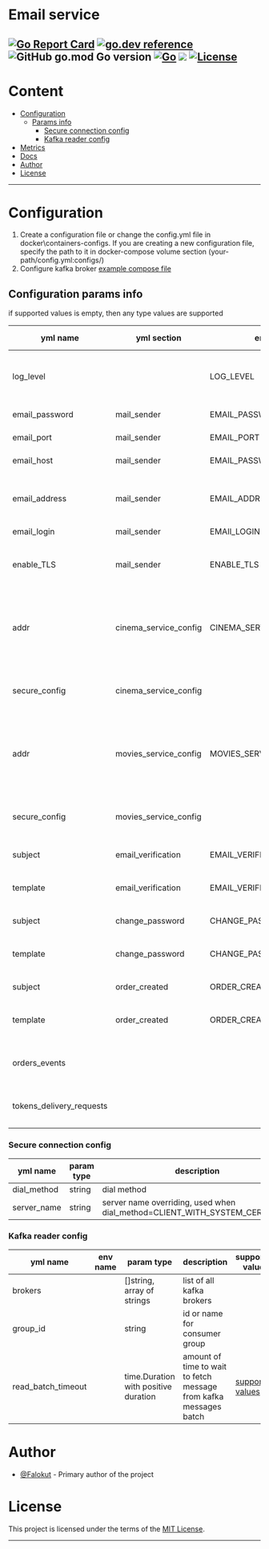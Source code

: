 # Email service #

[![Go Report Card](https://goreportcard.com/badge/github.com/Falokut/email_service)](https://goreportcard.com/report/github.com/Falokut/email_service)
[![go.dev reference](https://img.shields.io/badge/go.dev-reference-007d9c?logo=go&logoColor=white&style=flat-square)](https://pkg.go.dev/github.com/Falokut/email_service)
![GitHub go.mod Go version](https://img.shields.io/github/go-mod/go-version/Falokut/email_service)
[![Go](https://github.com/Falokut/email_service/actions/workflows/go.yml/badge.svg?branch=master)](https://github.com/Falokut/email_service/actions/workflows/go.yml) ![](https://changkun.de/urlstat?mode=github&repo=Falokut/email_service)
[![License](https://img.shields.io/badge/license-MIT-green)](./LICENSE)
---

# Content
+ [Configuration](#configuration)
    + [Params info](#configuration-params-info)
        + [Secure connection config](#secure-connection-config)
        + [Kafka reader config](#kafka-reader-config)
+ [Metrics](#metrics)
+ [Docs](#docs)
+ [Author](#author)
+ [License](#license)
---------


# Configuration

1. Create a configuration file or change the config.yml file in docker\containers-configs.
If you are creating a new configuration file, specify the path to it in docker-compose volume section (your-path/config.yml:configs/)
2. Configure kafka broker [example compose file](kafka-cluster.yml)


## Configuration params info
if supported values is empty, then any type values are supported

| yml name | yml section | env name | param type| description | supported values |
|-|-|-|-|-|-|
| log_level   |      | LOG_LEVEL  |   string   |      logging level        | panic, fatal, error, warning, warn, info, debug, trace|
| email_password   |   mail_sender   | EMAIL_PASSWORD  |   string   |password or api key||
| email_port   |   mail_sender   | EMAIL_PORT  |   int   |smtp server port||
| email_host   |   mail_sender   | EMAIL_PASSWORD  |   string   |smtp server host name||
| email_address   |   mail_sender   | EMAIL_ADDRESS  |   string   |email address from which the emails will be sent ||
| email_login   |   mail_sender   | EMAIl_LOGIN  |   string   |||
| enable_TLS   |   mail_sender   | ENABLE_TLS  |   bool   |enable or disable tls for stmp server connection||
| addr   |   cinema_service_config   | CINEMA_SERVICE_ADDRESS  |   string   | cinema service address|all valid addresses formatted like host:port or ip-address:port|
| secure_config   |  cinema_service_config    |  |  nested yml configuration [secure connection config](#secure-connection-config)||  |
| addr   |   movies_service_config   | MOVIES_SERVICE_ADDRESS  |   string   | movies service address|all valid addresses formatted like host:port or ip-address:port|
| secure_config   |  movies_service_config    |  |  nested yml configuration [secure connection config](#secure-connection-config)||  |
|   subject |    email_verification| EMAIL_VERIFICATION_SUBJECT  |   string   |subject for mail||
|   template |    email_verification| EMAIL_VERIFICATION_TEMPLATE  |   string   |html template name for mail||
|   subject |    change_password| CHANGE_PASSWORD_SUBJECT  |   string   |subject for mail||
|   template |    change_password| CHANGE_PASSWORD_TEMPLATE  |   string   |html template name for mail||
|   subject |    order_created| ORDER_CREATED_SUBJECT  |   string   |subject for mail||
|   template |    order_created| ORDER_CREATED_TEMPLATE  |   string   |html template name for mail||
|orders_events|||nested yml configuration  [kafka reader config](#kafka-reader-config)|configuration for kafka connection ||
|tokens_delivery_requests|||nested yml configuration  [kafka reader config](#kafka-reader-config)|configuration for kafka connection ||


### Secure connection config
|yml name| param type| description | supported values |
|-|-|-|-|
|dial_method|string|dial method|INSECURE,INSECURE_SKIP_VERIFY,CLIENT_WITH_SYSTEM_CERT_POOL|
|server_name|string|server name overriding, used when dial_method=CLIENT_WITH_SYSTEM_CERT_POOL||

### Kafka reader config
|yml name| env name|param type| description | supported values |
|-|-|-|-|-|
|brokers||[]string, array of strings|list of all kafka brokers||
|group_id||string|id or name for consumer group||
|read_batch_timeout||time.Duration with positive duration|amount of time to wait to fetch message from kafka messages batch|[supported values](#time.Duration-yaml-supported-values)|

# Author

- [@Falokut](https://github.com/Falokut) - Primary author of the project

# License

This project is licensed under the terms of the [MIT License](https://opensource.org/licenses/MIT).

---